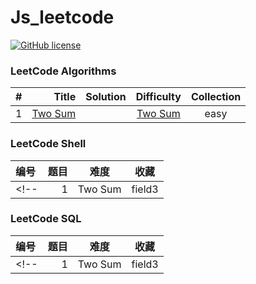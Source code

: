 # Js_leetcode
[![GitHub license](https://img.shields.io/github/license/mashape/apistatus.svg)](https://github.com/dnshi/Leetcode/blob/master/LICENSE.md)

### LeetCode Algorithms
|    #     |   Title  |   Solution   |  Difficulty   |   Collection   |
| :-------- | --------:|    :------:    |    :------:     |     :------:      |
| 1    |   [Two Sum](https://leetcode-cn.com/problems/two-sum/) ||   [Two Sum](./Solution/1.js) |  easy  |     |

### LeetCode Shell
| 编号      |     题目 |   难度   |   收藏   |
| :-------- | --------:| :------: | :------: |
<!-- | 1    |   Two Sum |  field3  |  field3  | -->

### LeetCode SQL
| 编号      |     题目 |   难度   |   收藏   |
| :-------- | --------:| :------: | :------: |
<!-- | 1    |   Two Sum |  field3  |  field3  | -->
